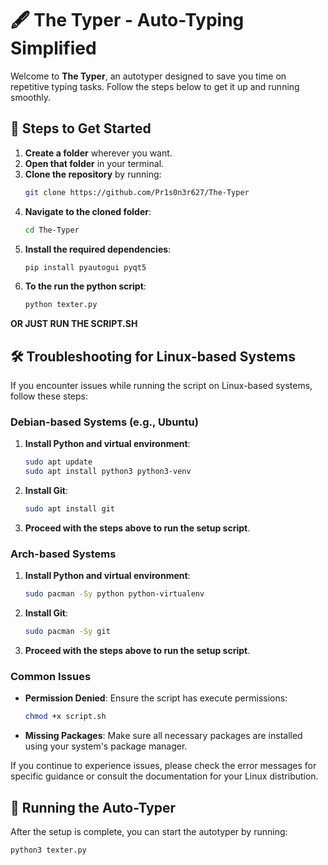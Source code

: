 # 🖋️ The Typer - Auto-Typing Simplified

Welcome to **The Typer**, an autotyper designed to save you time on repetitive typing tasks. Follow the steps below to get it up and running smoothly.

## 📄 Steps to Get Started

1. **Create a folder** wherever you want.
2. **Open that folder** in your terminal.
3. **Clone the repository** by running:  
    ```bash
    git clone https://github.com/Pr1s0n3r627/The-Typer
    ```
4. **Navigate to the cloned folder**:
    ```bash
    cd The-Typer
    ```
5. **Install the required dependencies**:
    ```bash
    pip install pyautogui pyqt5
    ```
6. **To the run the python script**:
    ```bash
    python texter.py
    ```

**OR JUST RUN THE SCRIPT.SH**

 

## 🛠️ Troubleshooting for Linux-based Systems

If you encounter issues while running the script on Linux-based systems, follow these steps:

### Debian-based Systems (e.g., Ubuntu)

1. **Install Python and virtual environment**:
    ```bash
    sudo apt update
    sudo apt install python3 python3-venv
    ```

2. **Install Git**:
    ```bash
    sudo apt install git
    ```

3. **Proceed with the steps above to run the setup script**.

### Arch-based Systems

1. **Install Python and virtual environment**:
    ```bash
    sudo pacman -Sy python python-virtualenv
    ```

2. **Install Git**:
    ```bash
    sudo pacman -Sy git
    ```

3. **Proceed with the steps above to run the setup script**.

### Common Issues

- **Permission Denied**: Ensure the script has execute permissions:
    ```bash
    chmod +x script.sh
    ```

- **Missing Packages**: Make sure all necessary packages are installed using your system's package manager.

If you continue to experience issues, please check the error messages for specific guidance or consult the documentation for your Linux distribution.

## 🏁 Running the Auto-Typer

After the setup is complete, you can start the autotyper by running:
```bash
python3 texter.py
